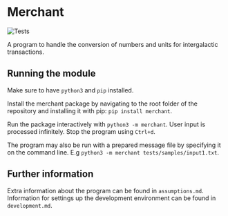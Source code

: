 # Merchant

![Tests](https://github.com/Maraxi/merchant/actions/workflows/tests.yml/badge.svg)

A program to handle the conversion of numbers and units for intergalactic transactions.

## Running the module

Make sure to have `python3` and `pip` installed.

Install the merchant package by navigating to the root folder of the repository and installing it with pip: `pip install merchant`.

Run the package interactively with `python3 -m merchant`. User input is processed infinitely. Stop the program using `Ctrl+d`.

The program may also be run with a prepared message file by specifying it on the command line. E.g `python3 -m merchant tests/samples/input1.txt`.


## Further information

Extra information about the program can be found in `assumptions.md`.
Information for settings up the development environment can be found in `development.md`.
